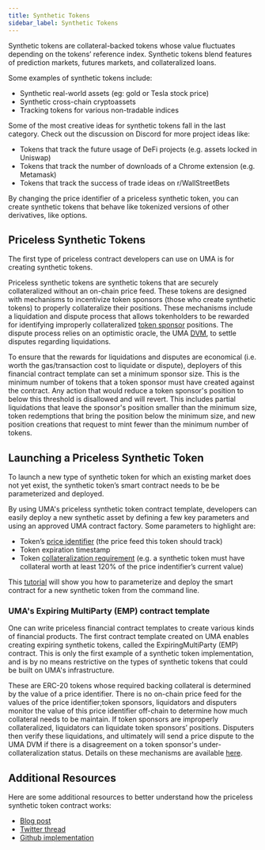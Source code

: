 ```yaml
---
title: Synthetic Tokens
sidebar_label: Synthetic Tokens
---
```


Synthetic tokens are collateral-backed tokens whose value fluctuates depending on the tokens’ reference index. Synthetic tokens blend features of prediction markets, futures markets, and collateralized loans.

Some examples of synthetic tokens include:

* Synthetic real-world assets (eg: gold or Tesla stock price)
* Synthetic cross-chain cryptoassets
* Tracking tokens for various non-tradable indices

Some of the most creative ideas for synthetic tokens fall in the last category. Check out the discussion on Discord for more project ideas like:

* Tokens that track the future usage of DeFi projects (e.g. assets locked in Uniswap)
* Tokens that track the number of downloads of a Chrome extension (e.g. Metamask)
* Tokens that track the success of trade ideas on r/WallStreetBets

By changing the price identifier of a priceless synthetic token, you can create synthetic tokens that behave like tokenized versions of other derivatives, like options.

## Priceless Synthetic Tokens

The first type of priceless contract developers can use on UMA is for creating synthetic tokens. 

Priceless synthetic tokens are synthetic tokens that are securely collateralized without an on-chain price feed. These tokens are designed with mechanisms to incentivize token sponsors (those who create synthetic tokens) to properly collateralize their positions. These mechanisms include a liquidation and dispute process that allows tokenholders to be rewarded for identifying improperly collateralized [token sponsor](synthetic-tokens/glossary.md#token-sponsor) positions. The dispute process relies on an optimistic oracle, the UMA [DVM](synthetic-tokens/glossary.md#dvm), to settle disputes regarding liquidations.

To ensure that the rewards for liquidations and disputes are economical (i.e. worth the gas/transaction cost to liquidate or dispute), deployers of this financial contract template can set a minimum sponsor size.
This is the minimum number of tokens that a token sponsor must have created against the contract.
Any action that would reduce a token sponsor's position to below this threshold is disallowed and will revert.
This includes partial liquidations that leave the sponsor's position smaller than the minimum size, token redemptions that bring the position below the minimum size, and new position creations that request to mint fewer than the minimum number of tokens.

## Launching a Priceless Synthetic Token

To launch a new type of synthetic token for which an existing market does not yet exist, the synthetic token’s smart contract needs to be be parameterized and deployed.

By using UMA's priceless synthetic token contract template, developers can easily deploy a new synthetic asset by defining a few key parameters and using an approved UMA contract factory. Some parameters to highlight are:

- Token’s [price identifier](synthetic-tokens/glossary.md#price-identifier) (the price feed this token should track)
- Token expiration timestamp
- Token [collateralization requirement](synthetic-tokens/glossary.md#collateralization-requirement) (e.g. a synthetic token must have collateral worth at least 120% of the price indentifier’s current value)

This [tutorial](/build-walkthrough/mint-locally) will show you how to parameterize and deploy the smart contract for a new synthetic token from the command line.

### UMA's Expiring MultiParty (EMP) contract template 

One can write priceless financial contract templates to create various kinds of financial products.
The first contract template created on UMA enables creating expiring synthetic tokens, called the ExpiringMultiParty (EMP) contract. This is only the first example of a synthetic token implementation, and is by no means restrictive on the types of synthetic tokens that could be built on UMA's infrastructure.

These are ERC-20 tokens whose required backing collateral is determined by the value of a price identifier.
There is no on-chain price feed for the values of the price identifier;token sponsors, liquidators and disputers monitor the value of this price identifier off-chain to determine  how much collateral needs to be maintain. 
If token sponsors are improperly collateralized, liquidators can liquidate token sponsors’ positions.
Disputers then verify these liquidations, and ultimately will send a price dispute to the UMA DVM if there is a disagreement on a token sponsor's under-collateralization status. Details on these mechanisms are available [here](synthetic-tokens/explainer.md).

## Additional Resources

Here are some additional resources to better understand how the priceless synthetic token contract works:

- [Blog post](https://medium.com/uma-project/priceless-synthetic-tokens-f28e6452c18b)
- [Twitter thread](https://twitter.com/UMAprotocol/status/1242891550872535042?s=20)
- [Github implementation](https://github.com/UMAprotocol/protocol/tree/master/packages/core/contracts/financial-templates/expiring-multiparty)
